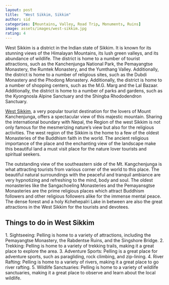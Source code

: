 ```yaml
---
layout: post
title:  "West Sikkim, Sikkim"
author: sid
categories: [Mountains, Valley, Road Trip, Monuments, Ruins]
image: assets/images/west-sikkim.jpg
rating: 4
---
```

West Sikkim is a district in the Indian state of Sikkim. It is known for its stunning views of the Himalayan Mountains, its lush green valleys, and its abundance of wildlife. The district is home to a number of tourist attractions, such as the Kanchenjunga National Park, the Pemayangtse Monastery, the Rumtek Monastery, and the Yumthang Valley. Additionally, the district is home to a number of religious sites, such as the Dubdi Monastery and the Phodong Monastery. Additionally, the district is home to a number of shopping centers, such as the M.G. Marg and the Lal Bazaar. Additionally, the district is home to a number of parks and gardens, such as the Kyongnosla Alpine Sanctuary and the Shingba Rhododendron Sanctuary.

[West Sikkim](https://www.justwravel.com/package/Sikkim-Road-Trip), a very popular tourist destination for the lovers of Mount Kanchenjunga, offers a spectacular view of this majestic mountain. Sharing the international boundary with Nepal, the Region of the west Sikkim is not only famous for the mesmerizing nature’s view but also for the religious activities. The west region of the Sikkim is the home to a few of the oldest Monasteries of the Buddhism faith in the world. The ancient religious importance of the place and the enchanting view of the landscape make this beautiful land a must visit place for the nature lover tourists and spiritual seekers.

The outstanding view of the southeastern side of the Mt. Kangchenjunga is what attracting tourists from various corner of the world to this place. The beautiful natural surroundings with the peaceful and tranquil ambiance are very hypnotizing and refreshing to the mind, body and soul. The oldest monasteries like the Sangachoeling Monasteries and the Pemayansgtse Monasteries are the prime religious places which attract Buddhism followers and other religious followers alike for the immense mental peace. The dense forest and a holy Kchehepalri Lake in between are also the great attractions in the West Sikkim for the tourists and devotees.

<h2>Things to do in West Sikkim</h2>
1. Sightseeing: Pelling is home to a variety of attractions, including the Pemayangtse Monastery, the Rabdentse Ruins, and the Singshore Bridge.
2. Trekking: Pelling is home to a variety of trekking trails, making it a great place to explore the area.
3. Adventure Sports: Pelling is a great place for adventure sports, such as paragliding, rock climbing, and zip-lining.
4. River Rafting: Pelling is home to a variety of rivers, making it a great place to go river rafting.
5. Wildlife Sanctuaries: Pelling is home to a variety of wildlife sanctuaries, making it a great place to observe and learn about the local wildlife.


<div class="pa-carousel-widget" style="width:100%; height:480px; display:none;"
  data-link="https://www.justwravel.com/package/Sikkim-Road-Trip"
  data-title="West Sikkim, Sikkim"
  data-description="Mountains, Valley, Road Trip, Monuments, Ruins"
  data-delay="3">
  <object data="https://lh3.googleusercontent.com/1l9u4DLsQS0CB8fO5Wefm5x3scQrkMxJ1XAN_aRKfygg3R69HXMMxLLOpKOzjWOYQC3aTfftxIa8wdc8_5zLSQyU83XAX1vvEbAEbW5djOxC6ylCbQK9Yrb7geXNRkel2Zr1K_lzvt8=w1920-h1080"></object>
  <object data="https://lh3.googleusercontent.com/nqIIBoXTfS9HerK-nKnIDGYHjKJYNMTplCs503ZYHT9DMXvfg-JSyaV69NIgOEZvvZNH0nFp-7BrMoC7xwViZQxplBHqiu8PF1JGTK6Jw30xKeRjRh7u_EuPGGbJpQ6SQ06usZ3cEA0=w1920-h1080"></object>
  <object data="https://lh3.googleusercontent.com/L6QIyW40_lVTvEuabpOTxLlIx1aoGYWfZhOfCseaAV_IburziycjdIcwfCy03afOReO3B9K7Gq9yfDD10vpn9O632GARDoMBktvDINKJsQvd0g4eSqnHzK341WUrXkXZCo68t27Vzo8=w1920-h1080"></object>
  <object data="https://lh3.googleusercontent.com/bzBy_qH5fQpt9ev_Y-73J6g5u5xD7f5HTdN3ebj6FYt1GZsLCz3ihwwX22vrZbNLMB03oC9piqesIQ076_lcLw5ZutwhlDvo0U4n1VcJIEVW935yd8zRnX8rIttA_zX3uqF-nwlAA3c=w1920-h1080"></object>
  <object data="https://lh3.googleusercontent.com/JT9FFXyTa1z8DNPBxLcgC24sPjKuJBPU_Nsdo20yfvKHCLMp9vZ6sApevMQs5fwtkAs0v03VOnWRUm8ZqcvSZs63WDKbREtiuIPr1m7ByUn07BdI4_muYWj2GYWpJZYSWlq9b5z4nTM=w1920-h1080"></object>
  <object data="https://lh3.googleusercontent.com/Ebl_2345OCWo8-dv_PvflKJxfQN4GJ1JGR4M4aXGM6TZdgJKdKpxKdonC9n1qB0pRBh4QhmK4nvMUFE2WkFfKeEs09J5BMedCUTbw1ipbPy5bFhq73XfC88aNiPIGN8erWotsdR-5yI=w1920-h1080"></object>
  <object data="https://lh3.googleusercontent.com/Rdl7udf0WQxtJKbLTiQ_eDF62swrjYshyK85M-d6REmUiGjCcimks7w9ebC_e0fORtq_zMj3OXeeRZnPtyHo36oWP0Y0_8E4WuSr6cXIXIEIodF2Wv4NWhcj9HRlf7E77zSO-XNVo_c=w1920-h1080"></object>
  <object data="https://lh3.googleusercontent.com/zdEkseDyTFQezNNOfGLv6qGTQMHZ6mNZONm4O15SKAAE3rwAGO8qwOtfIelR4DJBRvrLIDAK3Op_Cu-BFJVu8L8JoBmtgn5h4zG2xlOgJlWayWN0moeFTGtW76oQjVdCKebCuBTougg=w1920-h1080"></object>
  <object data="https://lh3.googleusercontent.com/l_px0s--dBJgLUDLxrDdrxX8iAOR9cYsXSeDaWV2fTZHXfIXizoVovV9B8IkVQQXZ-VWrnLMOvZnWHnsFWzO-sjeWRYdZetFqeutBEQBzcOIPD-HH5KO3qeUAC3Ppriz6h7bSRHRxvs=w1920-h1080"></object>
  <object data="https://lh3.googleusercontent.com/FN6nhQTqpub2fRue-xpFtc4V7JM4IYyjIddXyXA85uoyWSBNG8BDjtrEyj8PAJyKDpw3jZLS-KW8G-ZyntHNB24PzzLiRACozSvwTj4CAdFSb-1DbmLH_QgiztTg9ieOAAMHz-YAGh0=w1920-h1080"></object>
  <object data="https://lh3.googleusercontent.com/pXnDLTuRUUl8z9ekblz6prL-P20pvWCr04hkU3p0qXXvE_r1AOFODZ-Dsvg6p5CejimUJDHZXnBS3Vpry3hGk93KS0m5RZZ_B02suAvZMLXrqE0DJ44MICzBn7S6X--0fPcHcpdgYSw=w1920-h1080"></object>
  <object data="https://lh3.googleusercontent.com/WPofN4Y4kWPKkyxvba-K0Iz3zYvGdsohHEZwEur9VM0IPlGCHA5yqbHFVcO7FgZJhBZry3aMnFwQdOJOmSTX3mi1dPGOMyfIsVSDWIPF7k3_CtRyDK8df7JpQ2EjVvKPUpaIjoep4qo=w1920-h1080"></object>
  <object data="https://lh3.googleusercontent.com/US-9nDoAIGBNwVJkWh0ZECLIe0TFiJQ7FxgVi7do7eDM17CYSH2LGbPwFP4Wsry27_ckFVxsekXyZ-eQpQCNb1kRXJdW9COR9mxCmiiya_Q9n2_wwMxRpWcn7SDaNPcw68espVEIQow=w1920-h1080"></object>
  <object data="https://lh3.googleusercontent.com/-ClHlwq1EtxOBKAIqZWFDhwGiCIw_fuwnBR3tsIwB7GzLNvsIh2OFYmA8AbKR-IgK3N50CyJlVyrUK8vpxiH0dK0s1HQEourA9NqBj9NXmWFxnQklUtNQaq5mRHEXxrp7TUJUxDIP9M=w1920-h1080"></object>
  <object data="https://lh3.googleusercontent.com/FULYKH4734cBlJTsI-S4GxhUNeYRVLChQe37D0fWDBkdRh9vWwLMsqrnz61o9LXbsOmGeTKOh6DiGN-PHBiqC2QxZLsAApQKYtfeEUHpEbfTsicXD20WoFsSajn7fuoUdmpjRxtVX78=w1920-h1080"></object>
  <object data="https://lh3.googleusercontent.com/pro5d9rjyE4dHm9JK0aCaFo4BN5TasUgoVdv7oAHNMKCaqDMSTYFbh9I_aU7m0qOMhNd3Ck1kIFh-L6j3DpsWF8Q5OFXtDpi2eoCIRCgEWN0vmZztCmKoCeU-McEamQwtMF623mkZtM=w1920-h1080"></object>
  <object data="https://lh3.googleusercontent.com/FStOeBfwhouidV1JIXmHciLtLlyglbqWLhOZebrMMUhPu6SacphKgJ8U4QOjaIDfOfyN-sm7CKDgdVDhuDvvpWKPftnUZxISxZwSvS3erAXHNKZzgEgTlix-QiS7GnORxAkRkG5L9SU=w1920-h1080"></object>
  <object data="https://lh3.googleusercontent.com/4tK38n3sRRdhlyqhre-d5HTLj74hj0mNKNse6G4F5lNg-3CwD3bWoRrtsiVuI1werVwyHlkLtw7PQLPoCB4jc6Dl1ennI2t9n-WU3m2CCKrj5DV-hDo4NZ0eeKqxYN3LTK_AM5OSlTI=w1920-h1080"></object>
  <object data="https://lh3.googleusercontent.com/We095RBmhH-_2PSHmovnsmHWebB8mjpmhpleVR_124tWDib9kRn6SyruApRdZOWqzG3-N8cDpgLK91JeQ6RNhFmomj8TpwWhJpQhxkOV2qxMj7Z90k7LxgQUZvaNhT_CdopAsFLTLs8=w1920-h1080"></object>
  <object data="https://lh3.googleusercontent.com/fgcIYchikM368b-zjtgT56S1MMdbL5x_fIPG5W5F0o63jKM6ckvgsi-MQKqlEDdUa1F6HygxfG23nZk_FrDD-Ug5eN8Piql9hyA2Q4jti0u6wadhGuZPSXXSZ7uwmv9HUOjybLh42Ug=w1920-h1080"></object>
  <object data="https://lh3.googleusercontent.com/1jerBcd-VcZgw2o5SiHUzUe4v0m8iLuYrlZ_24nKBo-3uMuERyfJ31NlcpMlKfS9M-ZL0Tus3GrOrmoFIbtHnIm8LwySNp3Z9G3ZBGnBqduneSpRK1klj4DtUcnlUcaKKwSRy1V04p4=w1920-h1080"></object>
  <object data="https://lh3.googleusercontent.com/o0LOjwriQTpChAkdo1DghqYyaxSNEcREwthVj2t_5O65lWvPE5MlHtstzBuQuxccyAsZaGfHyqvBusUJ8EpV5N2HB4X00dTMee8elebOwOOmzNONcPHV8jvaG7vdM5DehlKJTqpqU28=w1920-h1080"></object>
  <object data="https://lh3.googleusercontent.com/jtHLMrOqmAQLj4e74oNfUDr7501lbkCzsOy-4DQbU60T4bmbCsHhIWAwAktj6kznvque3FoVrkAgRqZfliyEZ2MLz5i7c8DQBI768OnpKUOToe9F83NVQ3uKicDEd-L7y0HgHTYHNdQ=w1920-h1080"></object>
  <object data="https://lh3.googleusercontent.com/vSx-Tu4klS_Ty29MrBYmc-qgtzGMMuJbJTvCzD_-rMY9Rhfy4r645Iv9jgZ3Y9BhUegSu4ON6Ee2QaY9j_YuZuWTwf7lID8c7qrY54WUGBrmoFlEOV_IVZDmsKey2HxV6rX77MTlnas=w1920-h1080"></object>
  <object data="https://lh3.googleusercontent.com/vyzoNyNIrEETCLBtcYV5RpNXL1j03-h7mE0k0ynPvWwcpxm7rO_S8e3jooRfHmAgVdOMBQ1XYycwjCQYOq3vgf1Ul4eX-vZ397t70oIv6PFysOVEoiAM1gK-8HnIvTXAe2tp0pHsRA4=w1920-h1080"></object>
  <object data="https://lh3.googleusercontent.com/GmXT7DwsYqEBBRE3vrB94Lp_JOsuT1JbQeEWDcurdo3vk2pr9lf5uva19we2FsaympG9UG_ZZzixNv45GTEv5KIbjrAv7xqAJcBRdbDkRNmEJSnjMho8YPBaV6DgfdR-ZBUtsPqjMvE=w1920-h1080"></object>
  <object data="https://lh3.googleusercontent.com/0HmGv8oa5b4-ULTZpWRoCqF9CHtjhmHQW0A9moolRGLOOMO_KL1yhbYf8WjWWrRjKGbkDbGMxOXLQ3R_Bzvp3caj92VzZmJHy0aOdBseojsxfV15sd3jFK_eH2hwi3RNlvZCRwgCiko=w1920-h1080"></object>
  <object data="https://lh3.googleusercontent.com/Ra8F0Heh1sisiSruiKOeRj3kSDKiFfYkcGhBg_mNmHb02XcpcItkYhKyQz5Gv-7yGcfJogIFwlLxZxJtjWHS76m9bB6bc0-k8dVd8b9ODewJqsoXM4WxaYLpXZwniRr_WwBSDj9INjY=w1920-h1080"></object>
  <object data="https://lh3.googleusercontent.com/cT8JoafEdx6Fh003HQ0X1EGLTvhWE9JVDJNb1yZ1bCSc4BwJgTmxm9JJ7jsT5b61f1JMPhq4odI97GoyZ0LPNzAYjjSvjLHNuOkGgmzl-dvaDYyUBaXtDn-UnJjpwm0ld_lrSiaVCD4=w1920-h1080"></object>
  <object data="https://lh3.googleusercontent.com/RiDplYtKyXJXSWHT2DI5RGB11RWTXX9N4KdQY3QSwqfIs5KbJgwAaO0lF_O7DigU4N4W-jED6YqyVbwklBwGYlDjGaq36LyqajHij1lZ8Nsf1c8g-blUKRP16QyFkI5L0u_xG0nOQoQ=w1920-h1080"></object>
  <object data="https://lh3.googleusercontent.com/CfnDokQYXN93s1aTnjL116IKEx9MNhW48_lJOHnvTXKsDrkWB9VRT91j_rtctsfevDzu6DOwi-kw_NuM7Neq8q0HEYIvqELnluU3FhMAO9ypz8ohBzorQ4DxdAnZRj49bevyz3t1gDE=w1920-h1080"></object>
  <object data="https://lh3.googleusercontent.com/fEXzlljjCJX_NcQGoTOgkcL2QO-2ubrP8ctEbacIXjLyAq-yxL177vXBRZBi2FWVsIfsKmVPoApRhvdQLKNW2uOb0x1Nnu32_w5aHoAEP_zvMNJ5_jTm_zu6WOMLnlT6EjkCYyUCiao=w1920-h1080"></object>
  <object data="https://lh3.googleusercontent.com/Xo_y9B7nYO8CIfGghTn3TFVTOlobpwtf7KopO5lbCaR92nkTdYOc8Yn9ELJ7zlu64tMUrUWEasyQiMexcppf0qihwGXciR7O0usnZjKnYm3j5Bl1SwKaBdh0Nrqu7kKN96ZS-m_ZKqw=w1920-h1080"></object>
  <object data="https://lh3.googleusercontent.com/Py_XY9n-ywf9TRUlOcpefrMclu1p92JNTxixBQ9K8QH70-t-D0yNVO81ibVJfN3e8UMZox-q99sWOHiN8_baXTtn1sXcsRAkPTPVtnkzELAxLuOeMSGz1gBuKcZgp7QiuD2SuS14boI=w1920-h1080"></object>
  <object data="https://lh3.googleusercontent.com/rtZoUgZFz61RM5iosojbpWDgHhSvODzKK8Tyv-JHiBtF-ByhDGgN6YHEYUbGbnIXCOPkf6wGSmwc9SCOBNHF1qSlpFtnNo92R_oo9Y5GhlRLcuwXXUeMfmn5bQvOwF8bFao6mTqhEw8=w1920-h1080"></object>
  <object data="https://lh3.googleusercontent.com/GxyWyROYDF73qJLahTAJetq4Y0zfmKbYO2nPoLa-uvJj6KFJbrw1YA6TnSe3YZ5pT2wHh1XOgXup5cAsqTEHsjuu4v1HQGFRxcNmut4me57anQcKiJ14iGhdFJXl8CmjJMA9gvQhgUY=w1920-h1080"></object>
  <object data="https://lh3.googleusercontent.com/7Gwk-I4y-x2t-tlrjlmHrvLXUD5ushOLK6z7myxO-bKKUuS-0GiGRIT8RRwGUM67okLn0MWx3dJpOdQrWipytoZDJRw1X-DcQeS-fuGI1knaVg6632Oj6oirJ45gjShmLDnKvLdaOcU=w1920-h1080"></object>
  <object data="https://lh3.googleusercontent.com/aVrzyhlpCRQPgYGV7Nq7iBWfT-Sw4X3LG6vzbXkVm1yQq_fdqYzvNgm8YgDeyB04-bLIL0dcK5Imqn2cduBk-yo4FpVJo2_T9jlAkcYiBw6Yg4he0ct6IAUb7GX2ymNXeC_3ozeCfF4=w1920-h1080"></object>
  <object data="https://lh3.googleusercontent.com/VejsDjNu_0CLQLzYWGVLZomBqM_MG07Lb0gcYW3jiLYxliiQaRhhQYJ6_E4OhhbIJlFQapFVC1rGaJITPOBGVqVV5fAQJpCPkxT9P1qaxZ9n5V5vNqDMOvqUpJyjFh0kBJREeBpr7KI=w1920-h1080"></object>
  <object data="https://lh3.googleusercontent.com/EaXZPTNVR0VFWPEB3aB2Kv1Kf0aPdt5k7Z7C1EA19RsUr63-N5D1d1S7DKE8ZHDnNIj2VZN1v8tR9iRmoCpLWtyNwPQI1n4j--kq10WIjwnprx9n91VTbclkp-6g8S9GxcwJdVz-wnM=w1920-h1080"></object>
  <object data="https://lh3.googleusercontent.com/MGs2P42Dgez1FsxH-D5L_C6skn9sklEu6ZRpvSu26b3875OTPUWrJjsuq3KFje7Y97HpK6k1YhTGs4jKhh60jsLgtONLDFfWVafcjVoOPWaDBFrTxK7fdzH7aPuGwysZOoSupWJ0xGo=w1920-h1080"></object>
  <object data="https://lh3.googleusercontent.com/ROdnI3lK7WY8N49Kn29_qfQn3vlcxl5emYFBcOMBrv7tVniI1k8Q3smIaV8v79vgFAHulUH2W_rwUPnOzqV33TR2_rW9TdzGlvRHsNIeMsyOscFoKOTxvQQtRs2hupQvoMhUDYDp6L0=w1920-h1080"></object>
  <object data="https://lh3.googleusercontent.com/_9bUvKLBBCVQhlTuUT1VIrLPCoHzVj1xxZeBjzMKxUoBU2QGGM7g1KtbB2ZlqYcJf8RshWDBQ3Qs-D4SXN3lt5Jr7JOt3Iofa36OTSAlCoVxULMRswZXIu6O8oZO9zvZFllC_xq4qd0=w1920-h1080"></object>
  <object data="https://lh3.googleusercontent.com/ybQRti4NSF_Rv11j9bu_ck_I0yOLm2Ph0G8TGRYva7E6_bG3IhiFzdFT6SJrCYKcm1vNtKbGXCNDA3mb5xPwth_-dgNWb_jQ2ks8e1aqtHbaMoN7G9_4eijGtir8X2321cm_VFZ8zMM=w1920-h1080"></object>
  <object data="https://lh3.googleusercontent.com/zxOsnXXq9NT07dGUBNjp0m_QBCoNnHswUh70rN6ArWuxjcnMBpirE83Vc_ukFjkV3yxj4Jo5JR8oaA6uscxYjy1h1n_LJlaZyVvBxUW94U2EhlMp7GsOTtnH0-n92aAzCce4-j6v4BY=w1920-h1080"></object>
  <object data="https://lh3.googleusercontent.com/lvx2nnlqjU8x00HA0K6Uji1hvQHj3ETNy5DArY90lLIR8WTdxxTl_ACQglH15BM-iIs51JOBRr0QnptYLnP3Ut1GKx83vR2ayYOrcoP__Z4OqrmmXEieha2jzAb9UFX7Jyq-dLVUt_U=w1920-h1080"></object>
  <object data="https://lh3.googleusercontent.com/93WimZvl-9qrzXMz4Z357o2raKOdYilOHBzP1iYRsQeLE2kc7-MTy1CLa36R1AwjiwzbnqMmBlplh6EJAQmvyXxMX3ZMMZNJwH6Xlo4k0QHX6Xmo1DsIC5Yop6N2ytIDm-u6zZs6KH4=w1920-h1080"></object>
  <object data="https://lh3.googleusercontent.com/XwOE7g3dJvz62zgX0XkE2PdX-S81aEHzBuT9n1o40gpJZ_JyHkzPwmURBn-B_WUbFqjIu0_C2-2dYQ84Yb86zb8wKEae-sCFfavhomUWx5TD0H9vWsjKYqTedBY8R20XibtXdJxa0c8=w1920-h1080"></object>
</div>
